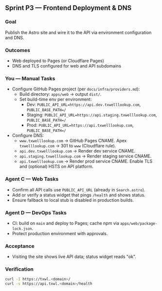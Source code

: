 ## Sprint P3 — Frontend Deployment & DNS

### Goal
Publish the Astro site and wire it to the API via environment configuration and DNS.

### Outcomes
- Web deployed to Pages (or Cloudflare Pages)
- DNS and TLS configured for web and API subdomains

### You — Manual Tasks
- Configure GitHub Pages project (per `docs/infra/providers.md`):
  - Build directory: `apps/web` → output `dist/`.
  - Set build-time env per environment:
    - Dev: `PUBLIC_API_URL=https://api.dev.txwelllookup.com`, `PUBLIC_BASE_PATH=/`
    - Staging: `PUBLIC_API_URL=https://api.staging.txwelllookup.com`, `PUBLIC_BASE_PATH=/`
    - Prod: `PUBLIC_API_URL=https://api.txwelllookup.com`, `PUBLIC_BASE_PATH=/`
- Configure DNS:
  - `www.txwelllookup.com` → GitHub Pages CNAME. Apex `txwelllookup.com` → 301 to `www` (Cloudflare rule).
  - `api.dev.txwelllookup.com` → Render dev service CNAME.
  - `api.staging.txwelllookup.com` → Render staging service CNAME.
  - `api.txwelllookup.com` → Render prod service CNAME. Enable TLS and (optional) HSTS on API platform.

### Agent C — Web Tasks
- Confirm all API calls use `PUBLIC_API_URL` (already in `Search.astro`).
- Add or verify a status widget that pings `/health` and shows status.
- Ensure fallback to local stub is disabled in production builds.

### Agent D — DevOps Tasks
- CI: build on `main` and deploy to Pages; cache npm via `apps/web/package-lock.json`.
- Protect production environment with approvals.

### Acceptance
- Visiting the site shows live API data; status widget reads "ok".

### Verification
```bash
curl -I https://txwl.<domain>/
curl -s https://api.txwl.<domain>/health
```


